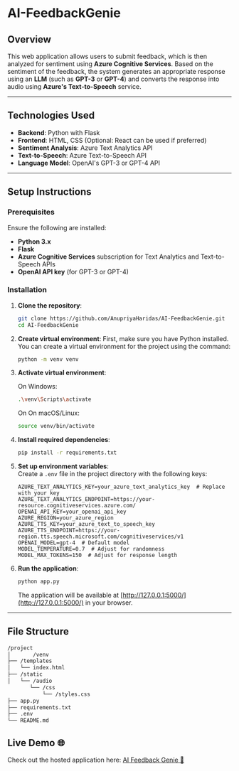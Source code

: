 # AI-FeedbackGenie

## Overview

This web application allows users to submit feedback, which is then analyzed for sentiment using **Azure Cognitive Services**. Based on the sentiment of the feedback, the system generates an appropriate response using an **LLM** (such as **GPT-3** or **GPT-4**) and converts the response into audio using **Azure's Text-to-Speech** service.

---

## Technologies Used

- **Backend**: Python with Flask
- **Frontend**: HTML, CSS (Optional: React can be used if preferred)
- **Sentiment Analysis**: Azure Text Analytics API
- **Text-to-Speech**: Azure Text-to-Speech API
- **Language Model**: OpenAI's GPT-3 or GPT-4 API

---

## Setup Instructions

### Prerequisites

Ensure the following are installed:
- **Python 3.x**
- **Flask** 
- **Azure Cognitive Services** subscription for Text Analytics and Text-to-Speech APIs
- **OpenAI API key** (for GPT-3 or GPT-4)

### Installation

1. **Clone the repository**:
    ```bash
    git clone https://github.com/AnupriyaHaridas/AI-FeedbackGenie.git
    cd AI-FeedbackGenie
    ```

2. **Create virtual environment**:
    First, make sure you have Python installed. You can create a virtual environment for the project using the command:

    ```bash
    python -m venv venv
    ```

3. **Activate virtual environment**:
    
    On Windows: 

    ```bash
    .\venv\Scripts\activate
    ```

    On On macOS/Linux: 
    ```bash
    source venv/bin/activate
    ```

4. **Install required dependencies**:
    ```bash
    pip install -r requirements.txt
    ```

5. **Set up environment variables**:  
    Create a `.env` file in the project directory with the following keys:
    ```env
    AZURE_TEXT_ANALYTICS_KEY=your_azure_text_analytics_key  # Replace with your key
    AZURE_TEXT_ANALYTICS_ENDPOINT=https://your-resource.cognitiveservices.azure.com/
    OPENAI_API_KEY=your_openai_api_key
    AZURE_REGION=your_azure_region
    AZURE_TTS_KEY=your_azure_text_to_speech_key
    AZURE_TTS_ENDPOINT=https://your-region.tts.speech.microsoft.com/cognitiveservices/v1
    OPENAI_MODEL=gpt-4  # Default model
    MODEL_TEMPERATURE=0.7  # Adjust for randomness
    MODEL_MAX_TOKENS=150  # Adjust for response length

    ```

6. **Run the application**:
    ```bash
    python app.py
    ```
   The application will be available at [http://127.0.0.1:5000/](http://127.0.0.1:5000/) in your browser.

---

## File Structure

```bash
/project
│		/venv
├── /templates
│   └── index.html
├── /static
│   └── /audio
	   └── /css
	       └── /styles.css
├── app.py
├── requirements.txt
├── .env
└── README.md

```

## Live Demo 🌐  
Check out the hosted application here: [AI Feedback Genie 🚀](https://ai-feedbackgenie.onrender.com)
